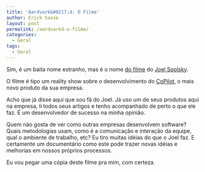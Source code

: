 ```yaml
---
title: 'Aardvark&#8217;d: O Filme'
author: Erick Sasse
layout: post
permalink: /aardvarkd-o-filme/
categories:
  - Geral
tags:
  - Geral
---
```

Sim, &eacute; um baita nome estranho, mas &eacute; o nome [do filme][1] do [Joel Spolsky][2].

O filme &eacute; tipo um reality show sobre o desenvolvimento do [CoPilot][3], o mais novo produto da sua empresa.

Acho que j&aacute; disse aqui que sou f&atilde; do Joel. J&aacute; uso um de seus produtos aqui na empresa, li todos seus artigos e tenho acompanhado de perto o que ele faz. &Eacute; um desenvolvedor de sucesso na minha opini&atilde;o.

Quem n&atilde;o gosta de ver como outras empresas desenvolvem software? Quais metodologias usam, como &eacute; a comunica&ccedil;&atilde;o e intera&ccedil;&atilde;o da equipe, qual o ambiente de trabalho, etc? Eu tiro muitas id&eacute;ias do que o Joel faz. E certamente um document&aacute;rio como este pode trazer novas id&eacute;ias e melhorias em nossos pr&oacute;prios processos.

Eu vou pegar uma c&oacute;pia deste filme pra mim, com certeza.

 [1]: http://www.projectaardvark.com/movie/
 [2]: http://www.joelonsoftware.com/
 [3]: https://www.copilot.com/